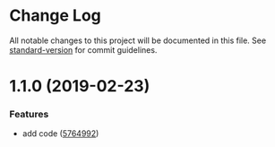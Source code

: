 # Change Log

All notable changes to this project will be documented in this file. See [standard-version](https://github.com/conventional-changelog/standard-version) for commit guidelines.

# 1.1.0 (2019-02-23)


### Features

* add code ([5764992](https://github.com/solid-soda/console/commit/5764992))
